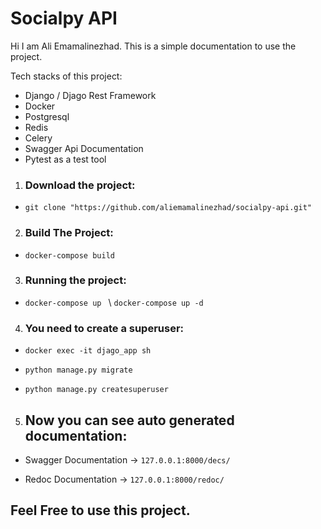 # Socialpy API
Hi I am Ali Emamalinezhad.
This is a simple documentation to use the project.

Tech stacks of this project:
* Django / Djago Rest Framework
* Docker
* Postgresql
* Redis
* Celery
* Swagger Api Documentation
* Pytest as a test tool

1. ### Download the project:

* `git clone "https://github.com/aliemamalinezhad/socialpy-api.git"`

2. ### Build The Project:

* `docker-compose build`

3. ### Running the project:

* `docker-compose up ` \ `docker-compose up -d`

4. ### You need to create a superuser:

* `docker exec -it djago_app sh`

* `python manage.py migrate`

* `python manage.py createsuperuser`

5. ## Now you can see auto generated documentation:

* Swagger Documentation -> `127.0.0.1:8000/decs/`

* Redoc Documentation -> `127.0.0.1:8000/redoc/`


## Feel Free to use this project.